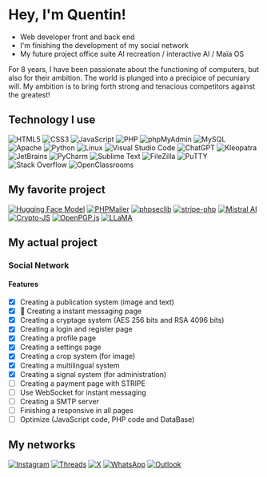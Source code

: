 # Hey, I'm Quentin!

- Web developer front and back end 
- I'm finishing the development of my social network
- My future project office suite AI recreation / interactive AI / Maïa OS

For 8 years, I have been passionate about the functioning of computers, but also for their ambition. 
The world is plunged into a precipice of pecuniary will. My ambition is to bring forth strong and tenacious competitors against the greatest!

## Technology I use

![HTML5](https://img.shields.io/badge/HTML5-E34F26?style=for-the-badge&logo=html5&logoColor=white)
![CSS3](https://img.shields.io/badge/CSS3-1572B6?style=for-the-badge&logo=css3&logoColor=white)
![JavaScript](https://img.shields.io/badge/JavaScript-F7DF1E?style=for-the-badge&logo=javascript&logoColor=black)
![PHP](https://img.shields.io/badge/PHP-777BB4?style=for-the-badge&logo=php&logoColor=white)
![phpMyAdmin](https://img.shields.io/badge/phpMyAdmin-6C78AF?style=for-the-badge&logo=phpMyAdmin&logoColor=white)
![MySQL](https://img.shields.io/badge/MySQL-4479A1?style=for-the-badge&logo=mysql&logoColor=white)
![Apache](https://img.shields.io/badge/Apache-D22128?style=for-the-badge&logo=apache&logoColor=white)
![Python](https://img.shields.io/badge/Python-3776AB?style=for-the-badge&logo=python&logoColor=white)
![Linux](https://img.shields.io/badge/Linux-FCC624?style=for-the-badge&logo=linux&logoColor=black)
![Visual Studio Code](https://img.shields.io/badge/Visual%20Studio%20Code-007ACC?style=for-the-badge&logo=visual-studio-code&logoColor=white)
![ChatGPT](https://img.shields.io/badge/ChatGPT-70A597?style=for-the-badge&logo=OpenAI&logoColor=white)
![Kleopatra](https://img.shields.io/badge/Kleopatra-0A69AD?style=for-the-badge)
![JetBrains](https://img.shields.io/badge/JetBrains-000000?style=for-the-badge&logo=JetBrains&logoColor=white)
![PyCharm](https://img.shields.io/badge/PyCharm-20D088?style=for-the-badge&logo=PyCharm&logoColor=white)
![Sublime Text](https://img.shields.io/badge/Sublime%20Text-FF9800?style=for-the-badge&logo=Sublime-Text&logoColor=white)
![FileZilla](https://img.shields.io/badge/FileZilla-BF0000?style=for-the-badge&logo=FileZilla&logoColor=white)
![PuTTY](https://img.shields.io/badge/PuTTY-6495ED?style=for-the-badge&logo=PuTTY&logoColor=white)
![Stack Overflow](https://img.shields.io/badge/Stack%20Overflow-F58025?style=for-the-badge&logo=stack-overflow&logoColor=white)
![OpenClassrooms](https://img.shields.io/badge/OpenClassrooms-7451eb?style=for-the-badge)


## My favorite project

[![Hugging Face Model](https://img.shields.io/badge/Hugging%20Face-Mixtral-blue?style=for-the-badge)](https://huggingface.co/mistralai/Mixtral-8x7B-v0.1)
[![PHPMailer](https://img.shields.io/badge/PHPMailer-f8cc6d?style=for-the-badge&logo=github&logoColor=black)](https://github.com/PHPMailer/PHPMailer)
[![phpseclib](https://img.shields.io/badge/phpseclib-ff0000?style=for-the-badge&logo=github&logoColor=white)](https://github.com/phpseclib/phpseclib)
[![stripe-php](https://img.shields.io/badge/stripe--php-5f55ff?style=for-the-badge&logo=stripe&logoColor=white)](https://github.com/stripe/stripe-php)
[![Mistral AI](https://img.shields.io/badge/Mistral%20AI-ffa200?style=for-the-badge&logo=github&logoColor=white)](https://github.com/mistralai)
[![Crypto-JS](https://img.shields.io/badge/Crypto--JS-000000?style=for-the-badge&logo=github&logoColor=white)](https://github.com/brix/crypto-js)
[![OpenPGP.js](https://img.shields.io/badge/OpenPGP.js-008CDD?style=for-the-badge&logo=github&logoColor=white)](https://github.com/openpgpjs/openpgpjs)
[![LLaMA](https://img.shields.io/badge/LLaMA-0682f9?style=for-the-badge&logo=meta&logoColor=white)](https://github.com/facebookresearch/llama)

## My actual project

  ### Social Network

  #### Features 
- [x] Creating a publication system (image and text)
- [x] :speech_balloon: Creating a instant messaging page
- [x] Creating a cryptage system (AES 256 bits and RSA 4096 bits)
- [x] Creating a login and register page
- [x] Creating a profile page
- [x] Creating a settings page
- [x] Creating a crop system (for image)
- [x] Creating a multilingual system
- [x] Creating a signal system (for administration)
- [ ] Creating a payment page with STRIPE
- [ ] Use WebSocket for instant messaging
- [ ] Creating a SMTP server
- [ ] Finishing a responsive in all pages
- [ ] Optimize (JavaScript code, PHP code and DataBase)

## My networks

[![Instagram](https://img.shields.io/badge/Instagram-E4405F?style=for-the-badge&logo=instagram&logoColor=white)](https://www.instagram.com/quentin_regnier_fr/)
[![Threads](https://img.shields.io/badge/Threads-000000?style=for-the-badge&logo=Threads&logoColor=white)](https://www.threads.net/@quentin_regnier_fr)
[![X](https://img.shields.io/badge/Twitter-000000?style=for-the-badge&logo=x&logoColor=white)](https://twitter.com/QuentinRegnier0)
[![WhatsApp](https://img.shields.io/badge/WhatsApp-25D366?style=for-the-badge&logo=whatsapp&logoColor=white)](https://wa.me/0767473745)
[![Outlook](https://img.shields.io/badge/Outlook-0078D4?style=for-the-badge&logo=microsoft-outlook&logoColor=white)](mailto:quentin.regnier17@gmail.com)

